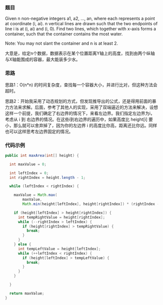 ### 题目

Given n non-negative integers a1, a2, ..., an, where each represents a point at coordinate (i, ai). n vertical lines are drawn such that the two endpoints of line i is at (i, ai) and (i, 0). Find two lines, which together with x-axis forms a container, such that the container contains the most water.

Note: You may not slant the container and n is at least 2.

大意是，给定n个数据，数据表示在某个位置距离Y轴上的高度，找到由两个纵轴与X轴能围成的容器，最大能装多少水。

### 思路

思路1：O(n*n) 的时间复杂度，查找每一个容器大小，并进行比对，但这种方法会超时。

思路2：开始我采用了动态规划的方式，但发现推导出的公式，还是得用前面的暴力方法来求解。后面，参考了其他人的实现，采用了双端逼近的方法来解决，设想这样一个前提，我们确定了右边界的情况下，来看左边界。我们指定左边界为i，考虑从 i 到 右边界的情况。在这些i到右边界的遍历中，如果高度比 height[i] 要小，那么就可以舍弃掉了，因为你的左边界 i 的高度比你高，距离还比你远。同样也可以这样思考左边界固定的情况。

### 代码示例

```java
public int maxArea(int[] height) {

  int maxValue = 0;

  int leftIndex = 0;
  int rightIndex = height.length - 1;

  while (leftIndex < rightIndex) {

    maxValue = Math.max(
        maxValue,
        Math.min(height[leftIndex], height[rightIndex]) * (rightIndex - leftIndex));

    if (height[leftIndex] > height[rightIndex]) {
      int tempRightValue = height[rightIndex];
      while (--rightIndex > leftIndex) {
        if (height[rightIndex] > tempRightValue) {
          break;
        }
      }
    } else {
      int tempLeftValue = height[leftIndex];
      while (++leftIndex < rightIndex) {
        if (height[leftIndex] > tempLeftValue) {
          break;
        }
      }
    }

  }

  return maxValue;
}
```
